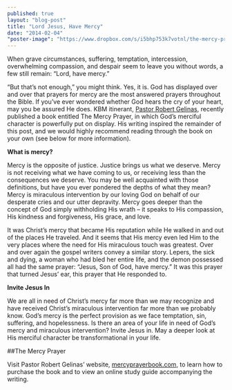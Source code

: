 ```yaml
---
published: true
layout: "blog-post"
title: "Lord Jesus, Have Mercy"
date: "2014-02-04"
"poster-image": "https://www.dropbox.com/s/i5bhp753k7votnl/the-mercy-prayer3d-e1360703932263.jpg"
---
```


When grave circumstances, suffering, temptation, intercession, overwhelming compassion, and despair seem to leave you without words, a few still remain: “Lord, have mercy.”

“But that’s not enough,” you might think.  Yes, it is.  God has displayed over and over that prayers for mercy are the most answered prayers throughout the Bible.  If you’ve ever wondered whether God hears the cry of your heart, may you be assured He does.  KBM itinerant, <a href="http://www.kbm.org/speakers/robert-gelinas/" target="_blank">Pastor Robert Gelinas</a>, recently published a book entitled The Mercy Prayer, in which God’s merciful character is powerfully put on display.  His writing inspired the remainder of this post, and we would highly recommend reading through the book on your own (see below for more information). 

**What is mercy?**

Mercy is the opposite of justice.  Justice brings us what we deserve.  Mercy is not receiving what we have coming to us, or receiving less than the consequences we deserve.  You may be well acquainted with those definitions, but have you ever pondered the depths of what they mean?  Mercy is miraculous intervention by our loving God on behalf of our desperate cries and our utter depravity.  Mercy goes deeper than the concept of God simply withholding His wrath – it speaks to His compassion, His kindness and forgiveness, His grace, and love.

It was Christ’s mercy that became His reputation while He walked in and out of the places He traveled.  And it seems that His mercy even led Him to the very places where the need for His miraculous touch was greatest.  Over and over again the gospel writers convey a similar story.  Lepers, the sick and dying, a woman who had bled her entire life, and the demon possessed all had the same prayer: “Jesus, Son of God, have mercy.”  It was this prayer that turned Jesus’ ear, this prayer that He responded to.

**Invite Jesus In**

We are all in need of Christ’s mercy far more than we may recognize and have received Christ’s miraculous intervention far more than we probably know.  God’s mercy is the perfect provision as we face temptation, sin, suffering, and hopelessness.  Is there an area of your life in need of God’s mercy and miraculous intervention?  Invite Jesus in.  May a deeper look at His merciful character be transformational in your life.

##The Mercy Prayer

Visit Pastor Robert Gelinas’ website, <a href="http://mercyprayerbook.com" target="_blank">mercyprayerbook.com</a>, to learn how to purchase the book and to view an online study guide accompanying the writing.